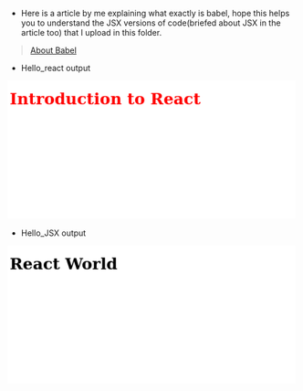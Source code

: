 - Here is a article by me explaining what exactly is babel, hope this helps you to understand the JSX versions of code(briefed about JSX in the article too) that I upload in this folder.

> [About Babel](https://sohoxic.hashnode.dev/what-is-babel-and-how-can-you-use-it)

- Hello_react output

![hello_react](./images/hello_react.png)

- Hello_JSX output

![hello_react](./images/hello_jsx.png)
